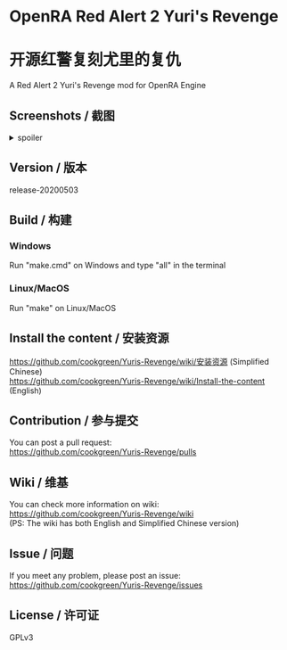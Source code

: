 # OpenRA Red Alert 2 Yuri's Revenge
# 开源红警复刻尤里的复仇  
A Red Alert 2 Yuri's Revenge mod for OpenRA Engine

## Screenshots / 截图  
<details>
 <summary>spoiler</summary>
 <img src="https://media.moddb.com/images/members/4/3399/3398047/openra-yr.1.PNG" />  
 <img src="https://media.moddb.com/images/members/4/3399/3398047/voxelbrowser.PNG" />  
</details>

## Version / 版本  
release-20200503

## Build / 构建  
### Windows
Run "make.cmd" on Windows and type "all" in the terminal  
### Linux/MacOS
Run "make" on Linux/MacOS  

## Install the content / 安装资源  
https://github.com/cookgreen/Yuris-Revenge/wiki/安装资源 (Simplified Chinese)  
https://github.com/cookgreen/Yuris-Revenge/wiki/Install-the-content (English)   

## Contribution / 参与提交  
You can post a pull request:  
https://github.com/cookgreen/Yuris-Revenge/pulls  

## Wiki / 维基  
You can check more information on wiki:  
https://github.com/cookgreen/Yuris-Revenge/wiki  
(PS: The wiki has both English and Simplified Chinese version)  

## Issue / 问题  
If you meet any problem, please post an issue:  
https://github.com/cookgreen/Yuris-Revenge/issues  

## License / 许可证
GPLv3
